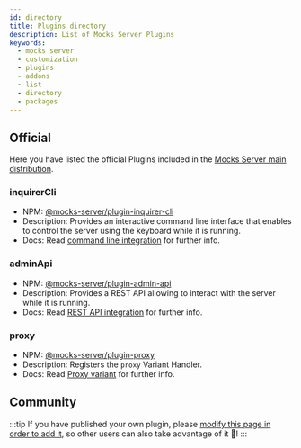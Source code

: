 ```yaml
---
id: directory
title: Plugins directory
description: List of Mocks Server Plugins
keywords:
  - mocks server
  - customization
  - plugins
  - addons
  - list
  - directory
  - packages
---
```


## Official

Here you have listed the official Plugins included in the [Mocks Server main distribution](https://github.com/mocks-server/main/tree/master/packages/main).

### inquirerCli

* NPM: [@mocks-server/plugin-inquirer-cli](https://www.npmjs.com/package/@mocks-server/plugin-inquirer-cli)
* Description: Provides an interactive command line interface that enables to control the server using the keyboard while it is running.
* Docs: Read [command line integration](../integrations/command-line.md) for further info.

### adminApi

* NPM: [@mocks-server/plugin-admin-api](https://www.npmjs.com/package/@mocks-server/plugin-admin-api)
* Description: Provides a REST API allowing to interact with the server while it is running.
* Docs: Read [REST API integration](../integrations/rest-api.md) for further info.

### proxy

* NPM: [@mocks-server/plugin-proxy](https://www.npmjs.com/package/@mocks-server/plugin-proxy)
* Description: Registers the `proxy` Variant Handler.
* Docs: Read [Proxy variant](../usage/variants/proxy.md) for further info.


## Community

:::tip
If you have published your own plugin, please [modify this page in order to add it](https://github.com/mocks-server/website/tree/master/docs/v./directory.md), so other users can also take advantage of it 🙂!
:::
